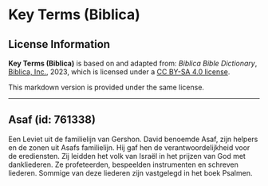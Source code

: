 # Key Terms (Biblica)

## License Information

**Key Terms (Biblica)** is based on and adapted from: _Biblica Bible Dictionary_, [Biblica, Inc.](https://www.biblica.com/), 2023, which is licensed under a [CC BY-SA 4.0 license](https://creativecommons.org/licenses/by-sa/4.0/legalcode.en).

This markdown version is provided under the same license.



--------------------------------

## Asaf (id: 761338)

Een Leviet uit de familielijn van Gershon. David benoemde Asaf, zijn helpers en de zonen uit Asafs familielijn. Hij gaf hen de verantwoordelijkheid voor de erediensten. Zij leidden het volk van Israël in het prijzen van God met dankliederen. Ze profeteerden, bespeelden instrumenten en schreven liederen. Sommige van deze liederen zijn vastgelegd in het boek Psalmen.


